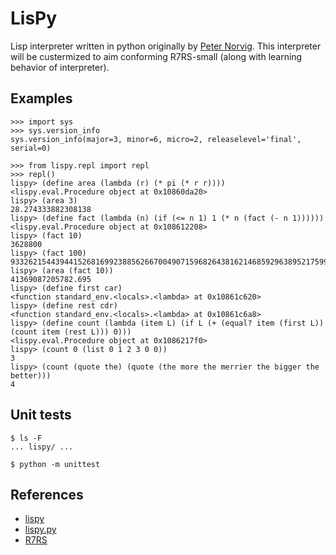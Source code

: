 # LisPy
Lisp interpreter written in python originally by [Peter Norvig](http://norvig.com/). This interpreter will be custermized to aim conforming R7RS-small (along with learning behavior of interpreter).

## Examples
```
>>> import sys
>>> sys.version_info
sys.version_info(major=3, minor=6, micro=2, releaselevel='final', serial=0)

>>> from lispy.repl import repl
>>> repl()
lispy> (define area (lambda (r) (* pi (* r r))))
<lispy.eval.Procedure object at 0x10860da20>
lispy> (area 3)
28.274333882308138
lispy> (define fact (lambda (n) (if (<= n 1) 1 (* n (fact (- n 1))))))
<lispy.eval.Procedure object at 0x108612208>
lispy> (fact 10)
3628800
lispy> (fact 100)
93326215443944152681699238856266700490715968264381621468592963895217599993229915608941463976156518286253697920827223758251185210916864000000000000000000000000
lispy> (area (fact 10))
41369087205782.695
lispy> (define first car)
<function standard_env.<locals>.<lambda> at 0x10861c620>
lispy> (define rest cdr)
<function standard_env.<locals>.<lambda> at 0x10861c6a8>
lispy> (define count (lambda (item L) (if L (+ (equal? item (first L)) (count item (rest L))) 0)))
<lispy.eval.Procedure object at 0x1086217f0>
lispy> (count 0 (list 0 1 2 3 0 0))
3
lispy> (count (quote the) (quote (the more the merrier the bigger the better)))
4
```

## Unit tests
```
$ ls -F
... lispy/ ...

$ python -m unittest
```

## References
- [lispy](http://norvig.com/lispy.html)
- [lispy.py](http://norvig.com/lispy2.html)
- [R7RS](https://bitbucket.org/cowan/r7rs-wg1-infra/src/default/R7RSHomePage.md?fileviewer=file-view-default)
